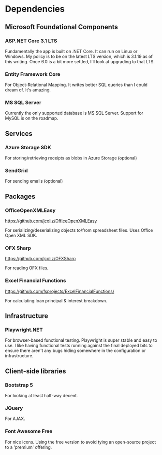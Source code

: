 # Dependencies

## Microsoft Foundational Components

### ASP<meta>.NET Core 3.1 LTS

Fundamentally the app is built on .NET Core. It can run on Linux or Windows. My policy is to be
on the latest LTS version, which is 3.1.19 as of this writing. Once 6.0 is a bit more settled,
I'll look at upgrading to that LTS.

### Entity Framework Core

For Object-Relational Mapping. It writes better SQL queries than I could dream of.
It's amazing.

### MS SQL Server

Currently the only supported database is MS SQL Server. Support for MySQL is on the roadmap.

## Services

### Azure Storage SDK

For storing/retrieving receipts as blobs in Azure Storage (optional)

### SendGrid

For sending emails (optional)

## Packages

### OfficeOpenXMLEasy
https://github.com/jcoliz/OfficeOpenXMLEasy

For serializing/deserializing objects to/from spreadsheet files. Uses Office Open XML SDK.

### OFX Sharp
https://github.com/jcoliz/OFXSharp

For reading OFX files.

### Excel Financial Functions
https://github.com/fsprojects/ExcelFinancialFunctions/

For calculating loan principal & interest breakdown.

## Infrastructure

### Playwright.NET

For browser-based functional testing. Playwright is super stable and easy to use. I like having
functional tests running against the final deployed bits to ensure there aren't any bugs
hiding somewhere in the configuration or infrastructure.

## Client-side libraries

### Bootstrap 5

For looking at least half-way decent.

### JQuery

For AJAX.

### Font Awesome Free

For nice icons. Using the free version to avoid tying an open-source project to a 'premium' offering.